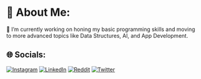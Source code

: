 # 💫 About Me:
🔭 I’m currently working on honing my basic programming skills and moving to more advanced topics like Data Structures, AI, and App Development.<br>


## 🌐 Socials:
[![Instagram](https://img.shields.io/badge/Instagram-%23E4405F.svg?logo=Instagram&logoColor=white)](https://instagram.com/pranaav04) [![LinkedIn](https://img.shields.io/badge/LinkedIn-%230077B5.svg?logo=linkedin&logoColor=white)](https://linkedin.com/in/pranaav04) [![Reddit](https://img.shields.io/badge/Reddit-%23FF4500.svg?logo=Reddit&logoColor=white)](https://reddit.com/user/pranaav04) [![Twitter](https://img.shields.io/badge/Twitter-%231DA1F2.svg?logo=Twitter&logoColor=white)](https://twitter.com/pranaav04) 

<!-- Proudly created with GPRM ( https://gprm.itsvg.in ) -->
